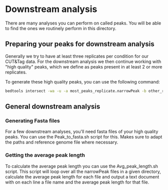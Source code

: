 # Downstream analysis
There are many analyses you can perform on called peaks. You will be able to find the ones we routinely perform in this directory. 

## Preparing your peaks for downstream analysis
Generally we try to have at least three replicates per condition for our CUT&Tag data. For the downstream analysis we then continue working with "high quality" peaks, which we define as peaks present in at least 2 or more replicates. 

To generate these high quality peaks, you can use the following command:
```bash
bedtools intersect -wa -u -a most_peaks_replicate.narrowPeak -b other_replicate_1.narrowPeak other_replicate_n.narrowPeak >output.narrowPeak
```

## General downstream analysis
### Generating Fasta files
For a few downstream analyses, you'll need fasta files of your high quality peaks. You can use the Peak_to_fasta.sh script for this. Makes sure to adapt the paths and reference genome file where necessary. 

### Getting the average peak length
To calculate the average peak length you can use the Avg_peak_length.sh script. This script will loop over all the narrowPeak files in a given directory, calculate the average peak length for each file and output a text document with on each line a file name and the average peak length for that file. 



